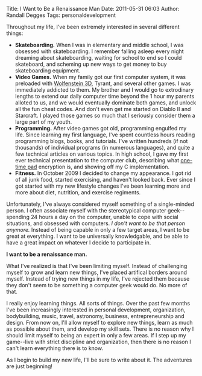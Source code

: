 Title: I Want to Be a Renaissance Man
Date: 2011-05-31 06:03
Author: Randall Degges
Tags: personaldevelopment


Throughout my life, I've been extremely interested in several different things:

-   **Skateboarding.** When I was in elementary and middle school, I was
    obsessed with skateboarding. I remember falling asleep every night dreaming
    about skateboarding, waiting for school to end so I could skateboard, and
    scheming up new ways to get money to buy skateboarding equipment.
-   **Video Games.** When my family got our first computer system, it was
    preloaded with [Wolfenstein 3D][], Tyrant, and several other games. I was
    immediately addicted to them. My brother and I would go to extrodinary
    lengths to extend our daily computer time beyond the 1 hour my parents
    alloted to us, and we would eventually dominate both games, and unlock all
    the fun cheat codes. And don't even get me started on Diablo II and
    Starcraft. I played those games so much that I seriously consider them a
    large part of my youth.
-   **Programming.** After video games got old, programming engulfed my life.
    Since learning my first language, I've spent countless hours reading
    programming blogs, books, and tutorials. I've written hundreds (if not
    thousands) of individual programs (in numerous languages), and quite a few
    technical articles on various topics. In high school, I gave my first ever
    technical presentation to the computer club, describing what [one-time
    pad][] encryption is, and showing off my C implementation.
-   **Fitness.** In October 2009 I decided to change my appearance. I got rid of
    all junk food, started exercising, and haven't looked back. Ever since I got
    started with my new lifestyle changes I've been learning more and more about
    diet, nutrition, and exercise regiments.

Unfortunately, I've always considered myself something of a single-minded
person. I often associate myself with the stereotypical computer geek--spending
24 hours a day on the computer, unable to cope with social situations, and
obsessed with computers. *I don't want to be that person anymore.* Instead of
being capable in only a few target areas, I want to be great at everything. I
want to be universally knowledgable, and be able to have a great impact on
whatever I decide to participate in.

**I want to be a renaissance man.**

What I've realized is that I've been limiting myself. Instead of challenging
myself to grow and learn new things, I've placed artifical borders around
myself. Instead of trying new things in my life, I've rejected them because they
don't seem to be something a computer geek would do. No more of that.

I really enjoy learning things. All sorts of things. Over the past few months
I've been increasingly interested in personal development, organization,
bodybuilding, music, travel, astronomy, business, entrepreneurship and design.
From now on, I'll allow myself to explore new things, learn as much as possible
about them, and develop my skill sets. There is no reason why I should limit
myself to being an expert in only a few areas. If I step up my game--live with
strict discipline and organization, then there is no reason I can't learn
everything there is to know.

As I begin to build my new life, I'll be sure to write about it. The adventures
are just beginning!


  [Wolfenstein 3D]: http://en.wikipedia.org/wiki/Wolfenstein_3D "Wolfenstein 3D"
  [one-time pad]: http://en.wikipedia.org/wiki/One-time_pad "one-time pad encryption"
